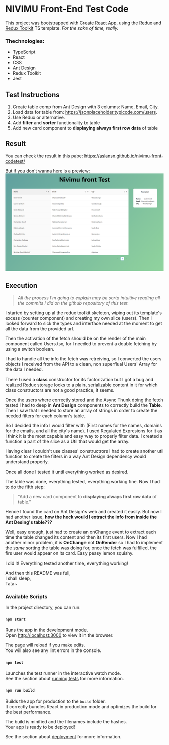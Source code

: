 # NIVIMU Front-End Test Code

This project was bootstrapped with [Create React App](https://github.com/facebook/create-react-app), using the [Redux](https://redux.js.org/) and [Redux Toolkit](https://redux-toolkit.js.org/) TS template. _For the sake of time, really._

### Thechnologies:

- TypeScript
- React
- CSS
- Ant Design
- Redux Toolkit
- Jest

## Test Instructions

1. Create table comp from Ant Design with 3 columns: Name, Email, City.
2. Load data for table from: https://jsonplaceholder.typicode.com/users.
3. Use Redux or alternative.
4. Add **filter** and **sorter** functionality to table
5. Add new card component to **displaying always first row data** of table

## Result
You can check the result in this pabe: https://aslansn.github.io/nivimu-front-codetest/

But if you don't wanna here is a preview:
<img src="./public/appResult.png">

## Execution

> _All the process I'm going to explain may be sorta intuitive reading all the commits I did on the github repository of this test._

I started by setting up al the redux toolkit skeleton, wiping out its template's excess (counter component) and creating my own slice (users). Then I looked forward to sick the types and interface needed at the moment to get all the data from the provided url.

Then the activation of the fetch should be on the render of the main component called Users.tsx, for I needed to prevent a double fetching by using a switch boolean.

I had to handle all the info the fetch was retreiving, so I converted the users objects I received from the API to a clean, non superflual Users' Array for the data I needed.

There I used a **class** constructor for its factorization but I got a bug and realized Redux storage looks to a plain, serializable content in it for which class constructors are not a good practice, it seems.

Once the users where correctly stored and the Async Thunk doing the fetch tested I had to deep in **Ant Design** components to correctly build the **Table**. Then I saw that I needed to store an array of strings in order to create the needed filters for each column's table.

So I decided the info I would filter with (First names for the names, domains for the emails, and all the city's name). I used Regulated Expresions for it as I think it is the most capable and easy way to properly filter data. I created a function a part of the slice as a Util that would get the array.

Having clear I couldn't use classes' constructrors I had to create another util function to create the filters in a way Ant Design dependency would understand properly.

Once all done I tested it until everything worked as desired.

The table was done, everything tested, everything working fine. Now I had to do the fifth step:

> "Add a new card component to **displaying always first row data** of table."

Hence I found the card on Ant Design's web and created it easily. But now I had another issue, **how the heck would I extract the info from inside the Ant Desing's table???**

Well, easy enough, just had to create an onChange event to extract each time the table changed its content and then its first users. Now I had another minor problem, it is **OnChange** not **OnRender** so I had to implement the _same_ sorting the table was doing for, once the fetch was fulfilled, the firs user would appear on its card. Easy peasy lemon squishy.

I did it! Everything tested another time, everything working!

And then this README was full, <br>
I shall sleep,<br>
Tata~

### Available Scripts

In the project directory, you can run:

#### `npm start`

Runs the app in the development mode.\
Open [http://localhost:3000](http://localhost:3000) to view it in the browser.

The page will reload if you make edits.\
You will also see any lint errors in the console.

#### `npm test`

Launches the test runner in the interactive watch mode.\
See the section about [running tests](https://facebook.github.io/create-react-app/docs/running-tests) for more information.

#### `npm run build`

Builds the app for production to the `build` folder.\
It correctly bundles React in production mode and optimizes the build for the best performance.

The build is minified and the filenames include the hashes.\
Your app is ready to be deployed!

See the section about [deployment](https://facebook.github.io/create-react-app/docs/deployment) for more information.
